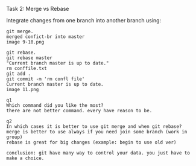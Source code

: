 Task 2: Merge vs Rebase

Integrate changes from one branch into another branch using:

    git merge.
    merged confict-br into master
    image 9-10.png

    git rebase.
    git rebase master
    "Current branch master is up to date."
    rm conffile.txt
    git add .
    git commit -m 'rm confl file'
    Current branch master is up to date.
    image 11.png

    q1
    Which command did you like the most?
    there are not better command. every have reason to be.

    q2
    In which cases it is better to use git merge and when git rebase?
    merge is better to use always if you need join some branch (work in group)
    rebase is great for big changes (example: begin to use old ver)

    conclusion: git have many way to control your data. you just have to make a choice.